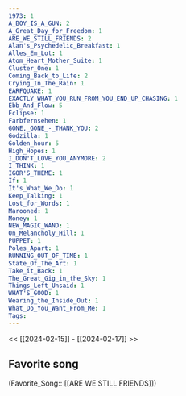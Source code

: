 ```yaml
---
1973: 1
A_BOY_IS_A_GUN: 2
A_Great_Day_for_Freedom: 1
ARE_WE_STILL_FRIENDS: 2
Alan's_Psychedelic_Breakfast: 1
Alles_Em_Lot: 1
Atom_Heart_Mother_Suite: 1
Cluster_One: 1
Coming_Back_to_Life: 2
Crying_In_The_Rain: 1
EARFQUAKE: 1
EXACTLY_WHAT_YOU_RUN_FROM_YOU_END_UP_CHASING: 1
Ebb_And_Flow: 5
Eclipse: 1
Farbfernsehen: 1
GONE,_GONE_-_THANK_YOU: 2
Godzilla: 1
Golden_hour: 5
High_Hopes: 1
I_DON'T_LOVE_YOU_ANYMORE: 2
I_THINK: 1
IGOR'S_THEME: 1
If: 1
It's_What_We_Do: 1
Keep_Talking: 1
Lost_for_Words: 1
Marooned: 1
Money: 1
NEW_MAGIC_WAND: 1
On_Melancholy_Hill: 1
PUPPET: 1
Poles_Apart: 1
RUNNING_OUT_OF_TIME: 1
State_Of_The_Art: 1
Take_it_Back: 1
The_Great_Gig_in_the_Sky: 1
Things_Left_Unsaid: 1
WHAT'S_GOOD: 1
Wearing_the_Inside_Out: 1
What_Do_You_Want_From_Me: 1
Tags: 
---
```

 << [[2024-02-15]] - [[2024-02-17]] >> 
## Favorite song
(Favorite_Song:: [[ARE WE STILL FRIENDS]])